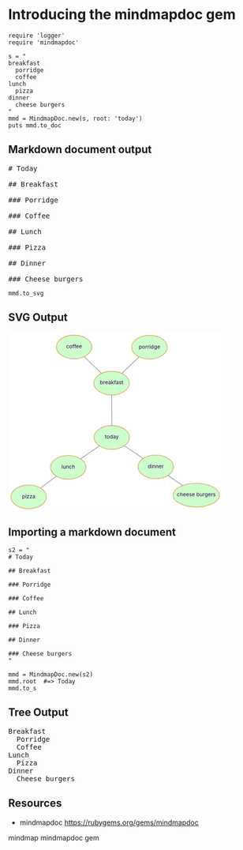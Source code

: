 # Introducing the mindmapdoc gem

    require 'logger'
    require 'mindmapdoc'

    s = "
    breakfast
      porridge
      coffee
    lunch
      pizza
    dinner
      cheese burgers
    "
    mmd = MindmapDoc.new(s, root: 'today')
    puts mmd.to_doc

## Markdown document output

<pre>
# Today

## Breakfast

### Porridge

### Coffee

## Lunch

### Pizza

## Dinner

### Cheese burgers
</pre>

    mmd.to_svg

## SVG Output

<svg xmlns="http://www.w3.org/2000/svg" xmlns:xlink="http://www.w3.org/1999/xlink" width="325pt" height="272pt" viewBox="0.00 0.00 325.04 271.77">
<g id="graph0" class="graph" transform="scale(1 1) rotate(0) translate(157.755 148.349)">
<title>G</title>
<polygon fill="white" stroke="none" points="-157.755,123.421 -157.755,-148.349 167.287,-148.349 167.287,123.421 -157.755,123.421"></polygon>
<!-- today -->
<g id="node1" class="node"><title>today</title>
<ellipse fill="#ccffcc" stroke="#ddaa66" cx="-0.288183" cy="11.0909" rx="27" ry="18"></ellipse>
<text text-anchor="middle" x="-0.288183" y="12.9909" font-family="" font-size="8.00" fill="#330055">today</text>
</g>
<!-- breakfast -->
<g id="node2" class="node"><title>breakfast</title>
<ellipse fill="#ccffcc" stroke="#ddaa66" cx="-0.563912" cy="-71.4122" rx="27" ry="18"></ellipse>
<text text-anchor="middle" x="-0.563912" y="-69.5122" font-family="" font-size="8.00" fill="#330055">breakfast</text>
</g>
<!-- today&#45;&gt;breakfast -->
<g id="edge1" class="edge"><title>today-&gt;breakfast</title>
<path fill="none" stroke="#999999" d="M-0.349376,-7.21918C-0.395069,-20.8914 -0.457238,-39.4934 -0.50289,-53.1533"></path>
</g>
<!-- lunch -->
<g id="node3" class="node"><title>lunch</title>
<ellipse fill="#ccffcc" stroke="#ddaa66" cx="-66.5438" cy="56.6003" rx="27" ry="18"></ellipse>
<text text-anchor="middle" x="-66.5438" y="58.5003" font-family="" font-size="8.00" fill="#330055">lunch</text>
</g>
<!-- today&#45;&gt;lunch -->
<g id="edge2" class="edge"><title>today-&gt;lunch</title>
<path fill="none" stroke="#999999" d="M-19.0972,24.0104C-27.973,30.107 -38.547,37.37 -47.4577,43.4905"></path>
</g>
<!-- dinner -->
<g id="node4" class="node"><title>dinner</title>
<ellipse fill="#ccffcc" stroke="#ddaa66" cx="66.5876" cy="55.8158" rx="27" ry="18"></ellipse>
<text text-anchor="middle" x="66.5876" y="57.7158" font-family="" font-size="8.00" fill="#330055">dinner</text>
</g>
<!-- today&#45;&gt;dinner -->
<g id="edge3" class="edge"><title>today-&gt;dinner</title>
<path fill="none" stroke="#999999" d="M19.0551,24.0272C28.0047,30.0125 38.6033,37.1005 47.5188,43.063"></path>
</g>
<!-- porridge -->
<g id="node5" class="node"><title>porridge</title>
<ellipse fill="#ccffcc" stroke="#ddaa66" cx="57.0518" cy="-125.996" rx="27" ry="18"></ellipse>
<text text-anchor="middle" x="57.0518" y="-124.096" font-family="" font-size="8.00" fill="#330055">porridge</text>
</g>
<!-- breakfast&#45;&gt;porridge -->
<g id="edge4" class="edge"><title>breakfast-&gt;porridge</title>
<path fill="none" stroke="#999999" d="M15.1798,-86.3274C23.3095,-94.0292 33.2002,-103.399 41.3271,-111.099"></path>
</g>
<!-- coffee -->
<g id="node6" class="node"><title>coffee</title>
<ellipse fill="#ccffcc" stroke="#ddaa66" cx="-57.6615" cy="-126.349" rx="27" ry="18"></ellipse>
<text text-anchor="middle" x="-57.6615" y="-124.449" font-family="" font-size="8.00" fill="#330055">coffee</text>
</g>
<!-- breakfast&#45;&gt;coffee -->
<g id="edge5" class="edge"><title>breakfast-&gt;coffee</title>
<path fill="none" stroke="#999999" d="M-16.1661,-86.424C-24.2226,-94.1757 -34.0244,-103.607 -42.0782,-111.356"></path>
</g>
<!-- pizza -->
<g id="node7" class="node"><title>pizza</title>
<ellipse fill="#ccffcc" stroke="#ddaa66" cx="-126.755" cy="101.421" rx="27" ry="18"></ellipse>
<text text-anchor="middle" x="-126.755" y="103.321" font-family="" font-size="8.00" fill="#330055">pizza</text>
</g>
<!-- lunch&#45;&gt;pizza -->
<g id="edge6" class="edge"><title>lunch-&gt;pizza</title>
<path fill="none" stroke="#999999" d="M-84.609,70.0481C-92.2297,75.721 -101.083,82.3112 -108.702,87.983"></path>
</g>
<!-- cheese burgers -->
<g id="node8" class="node"><title>cheese burgers</title>
<ellipse fill="#ccffcc" stroke="#ddaa66" cx="128.172" cy="98.8288" rx="35.2305" ry="18"></ellipse>
<text text-anchor="middle" x="128.172" y="100.729" font-family="" font-size="8.00" fill="#330055">cheese burgers</text>
</g>
<!-- dinner&#45;&gt;cheese burgers -->
<g id="edge7" class="edge"><title>dinner-&gt;cheese burgers</title>
<path fill="none" stroke="#999999" d="M85.3997,68.9548C92.3328,73.7972 100.226,79.31 107.328,84.2703"></path>
</g>
</g>
</svg>


## Importing a markdown document

    s2 = "
    # Today

    ## Breakfast

    ### Porridge

    ### Coffee

    ## Lunch

    ### Pizza

    ## Dinner

    ### Cheese burgers
    "

    mmd = MindmapDoc.new(s2)
    mmd.root  #=> Today
    mmd.to_s

## Tree Output

<pre>
Breakfast
  Porridge
  Coffee
Lunch
  Pizza
Dinner
  Cheese burgers
</pre>

## Resources

* mindmapdoc https://rubygems.org/gems/mindmapdoc

mindmap mindmapdoc gem
